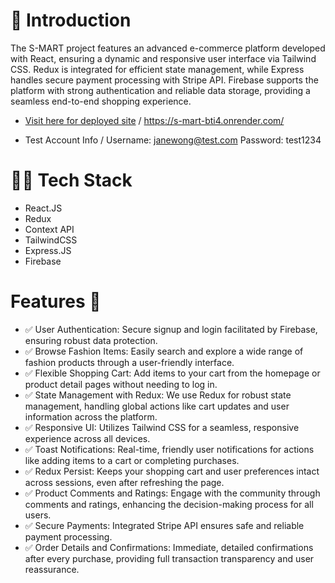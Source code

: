 # 📘 Introduction

The S-MART project features an advanced e-commerce platform developed with React, ensuring a dynamic and responsive user interface via Tailwind CSS. Redux is integrated for efficient state management, while Express handles secure payment processing with Stripe API. Firebase supports the platform with strong authentication and reliable data storage, providing a seamless end-to-end shopping experience.


- [Visit here for deployed site](https://s-mart-bti4.onrender.com/) / https://s-mart-bti4.onrender.com/

- Test Account Info / 
Username: janewong@test.com
Password: test1234

# 👩‍💻 Tech Stack
- React.JS
- Redux
- Context API
- TailwindCSS
- Express.JS
- Firebase

# Features 🔋
- ✅ User Authentication: Secure signup and login facilitated by Firebase, ensuring robust data protection.
- ✅ Browse Fashion Items: Easily search and explore a wide range of fashion products through a user-friendly interface.
- ✅ Flexible Shopping Cart: Add items to your cart from the homepage or product detail pages without needing to log in.
- ✅ State Management with Redux: We use Redux for robust state management, handling global actions like cart updates and user information across the platform. 
- ✅ Responsive UI: Utilizes Tailwind CSS for a seamless, responsive experience across all devices.
- ✅ Toast Notifications: Real-time, friendly user notifications for actions like adding items to a cart or completing purchases.
- ✅ Redux Persist: Keeps your shopping cart and user preferences intact across sessions, even after refreshing the page.
- ✅ Product Comments and Ratings: Engage with the community through comments and ratings, enhancing the decision-making process for all users.
- ✅ Secure Payments: Integrated Stripe API ensures safe and reliable payment processing.
- ✅ Order Details and Confirmations: Immediate, detailed confirmations after every purchase, providing full transaction transparency and user reassurance.

